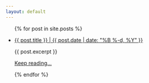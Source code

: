 ```yaml
---
layout: default
---
```


<ul class="listing">
{% for post in site.posts %}
  <li class="listing-item">
   <p><a href="{{ site.baseurl }}{{ post.url }}">{{ post.title }} | {{ post.date | date: "%B %-d, %Y" }}</a></p>
    <div>
        {{ post.excerpt }}
     
   <a href="{{ site.baseurl }}{{ post.url }}">Keep reading...</a>
    </div>
  </li>

{% endfor %}
</ul>

